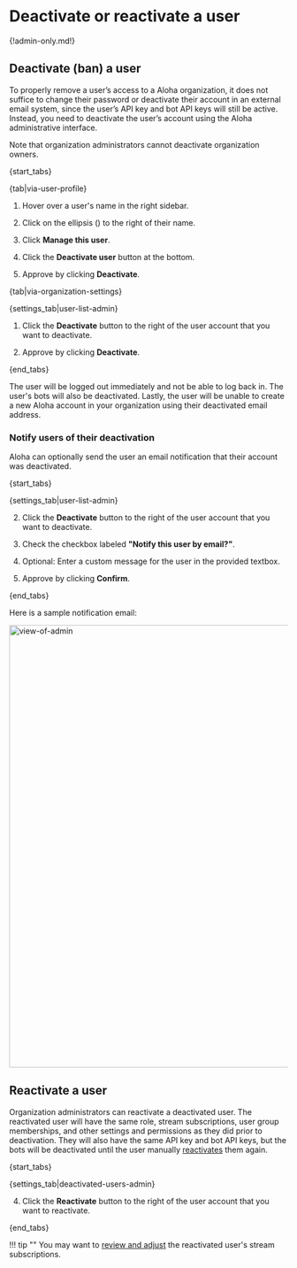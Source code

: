 # Deactivate or reactivate a user

{!admin-only.md!}

## Deactivate (ban) a user

To properly remove a user’s access to a Aloha organization, it does not
suffice to change their password or deactivate their account in an external
email system, since the user’s API key and bot API keys will still be
active. Instead, you need to deactivate the user’s account using the Aloha
administrative interface.

Note that organization administrators cannot deactivate organization owners.

{start_tabs}

{tab|via-user-profile}

1. Hover over a user's name in the right sidebar.

1. Click on the ellipsis (<i class="aloha-icon aloha-icon-ellipsis-v-solid"></i>)
   to the right of their name.

1. Click **Manage this user**.

1. Click the **Deactivate user** button at the bottom.

1. Approve by clicking **Deactivate**.

{tab|via-organization-settings}

{settings_tab|user-list-admin}

1. Click the **Deactivate** button to the right of the user account that you
   want to deactivate.

1. Approve by clicking **Deactivate**.

{end_tabs}

The user will be logged out immediately and not be able to log back in. The
user's bots will also be deactivated. Lastly, the user will be unable to
create a new Aloha account in your organization using their deactivated
email address.

### Notify users of their deactivation

Aloha can optionally send the user an email notification that their account was deactivated.

{start_tabs}

{settings_tab|user-list-admin}

 2. Click the **Deactivate** button to the right of the user account that you
want to deactivate.

 3. Check the checkbox labeled **"Notify this user by email?"**.

 4. Optional: Enter a custom message for the user in the provided textbox.

 3. Approve by clicking **Confirm**.

{end_tabs}

Here is a sample notification email:

<img src="/static/images/help/deactivate-user-email.png" alt="view-of-admin" width="800"/>

## Reactivate a user

Organization administrators can reactivate a deactivated user. The reactivated
user will have the same role, stream subscriptions, user group memberships, and
other settings and permissions as they did prior to deactivation. They will also
have the same API key and bot API keys, but the bots will be deactivated until
the user manually [reactivates](deactivate-or-reactivate-a-bot) them again.

{start_tabs}

{settings_tab|deactivated-users-admin}

4. Click the **Reactivate** button to the right of the user account that you
want to reactivate.

{end_tabs}

!!! tip ""
    You may want to [review and adjust](/help/manage-user-stream-subscriptions)
    the reactivated user's stream subscriptions.
